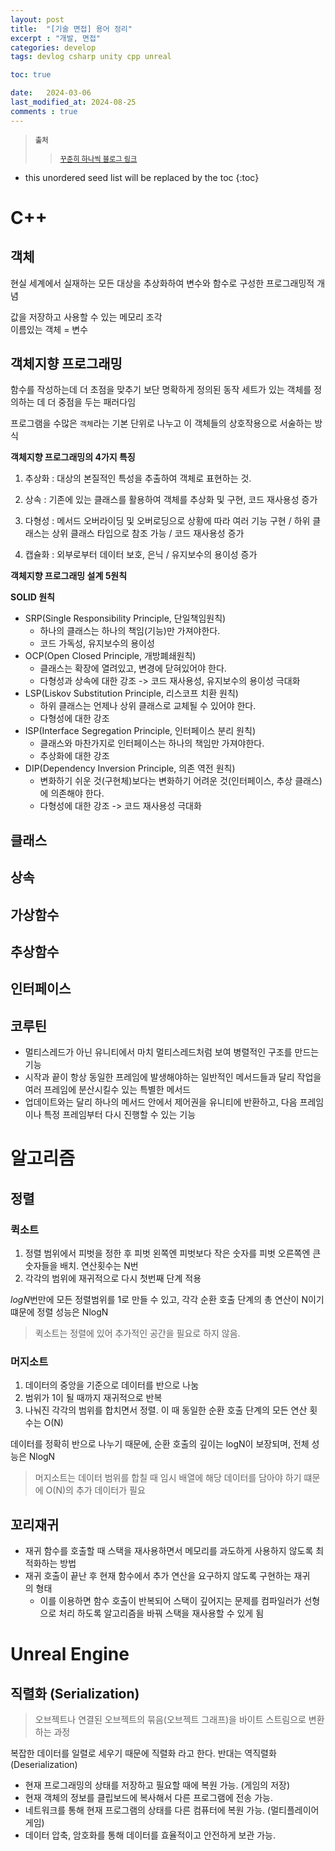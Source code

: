```yaml
---
layout: post
title:  "[기술 면접] 용어 정리"
excerpt : "개발, 면접"
categories: develop
tags: devlog csharp unity cpp unreal

toc: true

date:   2024-03-06
last_modified_at: 2024-08-25
comments : true
---
```

> <span style="font-size: 80%"> **출처** </span>      
>> <span style="font-size: 80%"> [꾸준히 하나씩 블로그 링크](https://coldpresso.tistory.com/18)</span>

<!--more-->

* this unordered seed list will be replaced by the toc
{:toc}

# C++

## 객체

현실 세계에서 실재하는 모든 대상을 추상화하여 변수와 함수로 구성한 프로그래밍적 개념

값을 저장하고 사용할 수 있는 메모리 조각   
이름있는 객체 = 변수

## 객체지향 프로그래밍

함수를 작성하는데 더 초점을 맞추기 보단 명확하게 정의된 동작 세트가 있는 객체를 정의하는 데 더 중점을 두는 패러다임

프로그램을 수많은 `객체`라는 기본 단위로 나누고 이 객체들의 상호작용으로 서술하는 방식

**객체지향 프로그래밍의 4가지 특징**

1) 추상화 : 대상의 본질적인 특성을 추출하여 객체로 표현하는 것.

2) 상속 : 기존에 있는 클래스를 활용하여 객체를 추상화 및 구현, 코드 재사용성 증가

3) 다형성 : 메서드 오버라이딩 및 오버로딩으로 상황에 따라 여러 기능 구현 / 하위 클래스는 상위 클래스 타입으로 참조 가능 / 코드 재사용성 증가

4) 캡슐화 : 외부로부터 데이터 보호, 은닉 / 유지보수의 용이성 증가

**객체지향 프로그래밍 설계 5원칙**

**SOLID 원칙** 
- SRP(Single Responsibility Principle, 단일책임원칙)
  - 하나의 클래스는 하나의 책임(기능)만 가져야한다.
  - 코드 가독성, 유지보수의 용이성
- OCP(Open Closed Principle, 개방폐쇄원칙)
  - 클래스는 확장에 열려있고, 변경에 닫혀있어야 한다.
  - 다형성과 상속에 대한 강조 -> 코드 재사용성, 유지보수의 용이성 극대화
- LSP(Liskov Substitution Principle, 리스코프 치환 원칙)
  - 하위 클래스는 언제나 상위 클래스로 교체될 수 있어야 한다.
  - 다형성에 대한 강조
- ISP(Interface Segregation Principle, 인터페이스 분리 원칙)
  - 클래스와 마찬가지로 인터페이스는 하나의 책임만 가져야한다.
  - 추상화에 대한 강조
- DIP(Dependency Inversion Principle, 의존 역전 원칙)
  - 변화하기 쉬운  것(구현체)보다는 변화하기 어려운 것(인터페이스, 추상 클래스)에 의존해야 한다.
  - 다형성에 대한 강조 -> 코드 재사용성 극대화

## 클래스

## 상속

## 가상함수

## 추상함수

## 인터페이스

## 코루틴

- 멀티스레드가 아닌 유니티에서 마치 멀티스레드처럼 보여 병렬적인 구조를 만드는 기능
- 시작과 끝이 항상 동일한 프레임에 발생해야하는 일반적인 메서드들과 달리 작업을 여러 프레임에 분산시킬수 있는 특별한 메서드
- 업데이트와는 달리 하나의 메서드 안에서 제어권을 유니티에 반환하고, 다음 프레임이나 특정 프레임부터 다시 진행할 수 있는 기능

# 알고리즘

## 정렬

### 퀵소트
1) 정렬 범위에서 피벗을 정한 후 피벗 왼쪽엔 피벗보다 작은 숫자를 피벗 오른쪽엔 큰 숫자들을 배치. 연산횟수는 N번   
2) 각각의 범위에 재귀적으로 다시 첫번째 단계 적용

$logN$번만에 모든 정렬범위를 1로 만들 수 있고, 각각 순환 호출 단계의 총 연산이 N이기 떄문에 정렬 성능은 NlogN

> 퀵소트는 정렬에 있어 추가적인 공간을 필요로 하지 않음.   

### 머지소트
1) 데이터의 중앙을 기준으로 데이터를 반으로 나눔    
2) 범위가 1이 될 때까지 재귀적으로 반복   
3) 나눠진 각각의 범위를 합치면서 정렬. 이 때 동일한 순환 호출 단계의 모든 연산 횟수는 O(N)

데이터를 정확히 반으로 나누기 때문에, 순환 호출의 깊이는 logN이 보장되며, 전체 성능은 NlogN

> 머지소트는 데이터 범위를 합칠 때 임시 배열에 해당 데이터를 담아야 하기 떄문에 O(N)의 추가 데이터가 필요

## 꼬리재귀
- 재귀 함수를 호출할 때 스택을 재사용하면서 메모리를 과도하게 사용하지 않도록 최적화하는 방법
- 재귀 호출이 끝난 후 현재 함수에서 추가 연산을 요구하지 않도록 구현하는 재귀의 형태
  - 이를 이용하면 함수 호출이 반복되어 스택이 깊어지는 문제를 컴파일러가 선형으로 처리 하도록 알고리즘을 바꿔 스택을 재사용할 수 있게 됨


# Unreal Engine

## 직렬화 (Serialization)
> 오브젝트나 연결된 오브젝트의 묶음(오브젝트 그래프)을 바이트 스트림으로 변환하는 과정

복잡한 데이터를 일렬로 세우기 때문에 직렬화 라고 한다. 반대는 역직렬화(Deserialization)

- 현재 프로그래밍의 상태를 저장하고 필요할 때에 복원 가능. (게임의 저장)
- 현재 객체의 정보를 클립보드에 복사해서 다른 프로그램에 전송 가능.
- 네트워크를 통해 현재 프로그램의 상태를 다른 컴퓨터에 복원 가능. (멀티플레이어 게임)
- 데이터 압축, 암호화를 통해 데이터를 효율적이고 안전하게 보관 가능.

